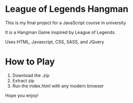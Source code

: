 # League of Legends Hangman

This is my final project for a JavaScript course in university

It is a Hangman Game inspired by League of Legends.

Uses HTML, Javascript, CSS, SASS, and JQuery

# How to Play

1. Download the .zip
2. Extract zip
3. Run the index.html with any modern browser

Hope you enjoy!
